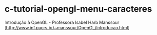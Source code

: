 # c-tutorial-opengl-menu-caracteres
Introdução à OpenGL - Professora Isabel Harb Manssour [http://www.inf.pucrs.br/~manssour/OpenGL/Introducao.html]
